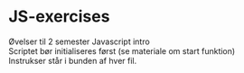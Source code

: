 # JS-exercises

Øvelser  til 2 semester Javascript intro <br>
Scriptet bør initialiseres først (se materiale om start funktion) <br>
Instrukser står i bunden af hver fil.
